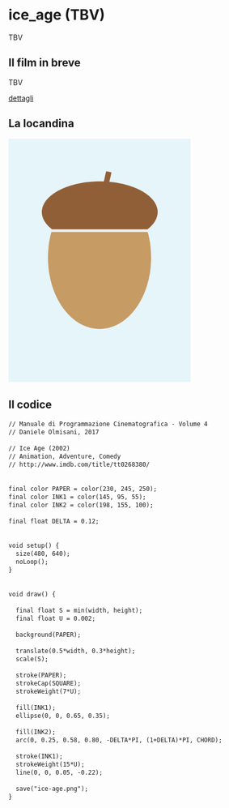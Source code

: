 # ice_age (TBV)

TBV

## Il film in breve
TBV

[dettagli](TBV)

## La locandina
<img src="ice-age.png"  width="360px" title="ice_age">


## Il codice
```processing
// Manuale di Programmazione Cinematografica - Volume 4
// Daniele Olmisani, 2017

// Ice Age (2002)
// Animation, Adventure, Comedy
// http://www.imdb.com/title/tt0268380/


final color PAPER = color(230, 245, 250);
final color INK1 = color(145, 95, 55);
final color INK2 = color(198, 155, 100);

final float DELTA = 0.12;


void setup() {
  size(480, 640);
  noLoop();
}


void draw() {
  
  final float S = min(width, height);
  final float U = 0.002;
  
  background(PAPER);
  
  translate(0.5*width, 0.3*height);
  scale(S);
  
  stroke(PAPER);
  strokeCap(SQUARE);
  strokeWeight(7*U);
  
  fill(INK1);
  ellipse(0, 0, 0.65, 0.35);
  
  fill(INK2);
  arc(0, 0.25, 0.58, 0.80, -DELTA*PI, (1+DELTA)*PI, CHORD);
  
  stroke(INK1);
  strokeWeight(15*U);
  line(0, 0, 0.05, -0.22);
  
  save("ice-age.png");
}
```
